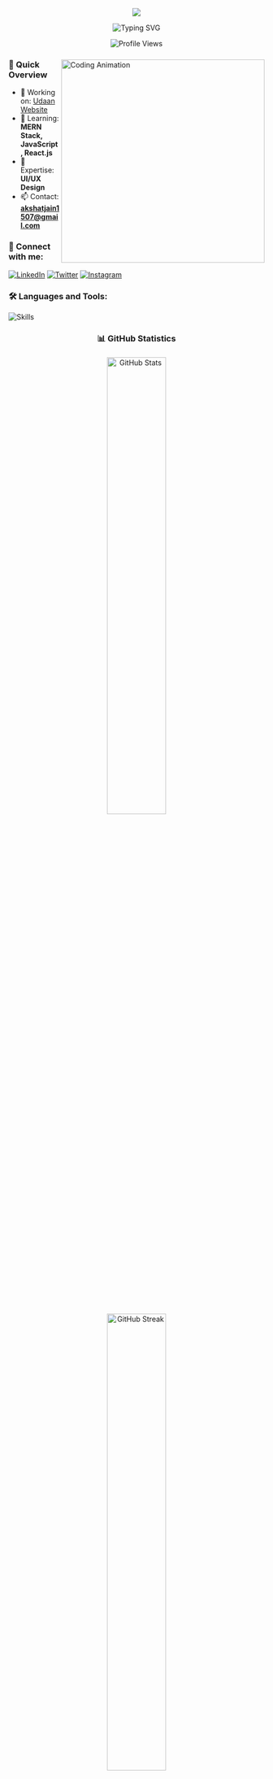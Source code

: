 <p align="center"><img src="https://i.imgur.com/A6bWGFl.gif"/></p>

<div align="center">
  <img src="https://readme-typing-svg.herokuapp.com?font=Fira+Code&pause=1000&color=2196F3&center=true&vCenter=true&width=435&lines=Hi+there%2C+I'm+Akshat+Jain;A+Passionate+Web+Developer;Always+learning+new+things" alt="Typing SVG" />
  
  ![Profile Views](https://komarev.com/ghpvc/?username=akshhaaatttt&label=Profile%20views&color=0e75b6&style=flat)
</div>

<div align="left">
  <img align="right" width="400" src="https://cdn.dribbble.com/users/1162077/screenshots/3848914/programmer.gif" alt="Coding Animation"/>
  
  ### 🚀 Quick Overview
  - 🔭 Working on: [Udaan Website](https://udaan-aeromodelling-club.vercel.app/)
  - 🌱 Learning: **MERN Stack, JavaScript, React.js**
  - 💬 Expertise: **UI/UX Design**
  - 📫 Contact: **akshatjain1507@gmail.com**
</div>

<div align="left">
  <h3>🤝 Connect with me:</h3>
  
  [![LinkedIn](https://img.shields.io/badge/LinkedIn-0077B5?style=for-the-badge&logo=linkedin&logoColor=white)](https://www.linkedin.com/in/akshat-jain-516404303)
  [![Twitter](https://img.shields.io/badge/Twitter-1DA1F2?style=for-the-badge&logo=twitter&logoColor=white)](https://x.com/Akshat151105)
  [![Instagram](https://img.shields.io/badge/Instagram-E4405F?style=for-the-badge&logo=instagram&logoColor=white)](https://www.instagram.com/_akshhaaatttt)
</div>

<div align="left">
  <h3>🛠️ Languages and Tools:</h3>
  <img src="https://skillicons.dev/icons?i=arduino,c,cpp,css,git,html,js,linux,nodejs,python,react,tailwind" alt="Skills" />
</div>

<div align="center">
  
  ### 📊 GitHub Statistics

  <div>
    <img src="https://github-readme-stats.vercel.app/api?username=akshhaaatttt&show_icons=true&theme=radical" alt="GitHub Stats" style="width: 48%; margin: 1%;" />
  </div>
  <div>
    <img src="https://github-readme-streak-stats.herokuapp.com/?user=akshhaaatttt&theme=radical" alt="GitHub Streak" style="width: 48%; margin: 1%;" />
  </div>
  <div>
    <img src="https://github-readme-stats.vercel.app/api/top-langs?username=akshhaaatttt&layout=compact&theme=radical" alt="Top Languages" style="width: 48%; margin: 1%;" />
  </div>
</div>

  <div align="center">
    
  ### 🏆 GitHub Activity
  
  <img src="https://github-readme-activity-graph.vercel.app/graph?username=akshhaaatttt&theme=react-dark" alt="Contribution Graph" />
  
  <img src="https://github-profile-trophy.vercel.app/?username=akshhaaatttt&theme=radical" alt="GitHub Trophies" />

  ### 🎗️Badges

  [![An image of @akshhaaatttt's Holopin badges, which is a link to view their full Holopin profile](https://holopin.me/akshhaaatttt)](https://holopin.io/@akshhaaatttt)

</div>
